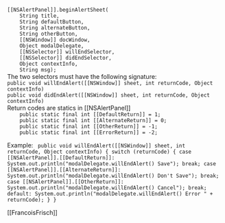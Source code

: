 <code>
[[NSAlertPanel]].beginAlertSheet(
	String title, 
	String defaultButton, 
	String alternateButton, 
	String otherButton, 
	[[NSWindow]] docWindow, 
	Object modalDelegate, 
	[[NSSelector]] willEndSelector, 
	[[NSSelector]] didEndSelector, 
	Object contextInfo, 
	String msg);
</code>
The two selectors must have the following signature:
<code>
public void willEndAlert([[NSWindow]] sheet, int returnCode, Object contextInfo)
public void didEndAlert([[NSWindow]] sheet, int returnCode, Object contextInfo)
</code>
Return codes are statics in [[NSAlertPanel]]
<code>
    public static final int [[DefaultReturn]] = 1;
    public static final int [[AlternateReturn]] = 0;
    public static final int [[OtherReturn]] = -1;
    public static final int [[ErrorReturn]] = -2;
</code>

Example:
<code>
public void willEndAlert([[NSWindow]] sheet, int returnCode, Object contextInfo) {
	switch (returnCode) {
	case [[NSAlertPanel]].[[DefaultReturn]]:
		System.out.println("modalDelegate.willEndAlert() Save");
		break;
	case [[NSAlertPanel]].[[AlternateReturn]]:
		System.out.println("modalDelegate.willEndAlert() Don't Save");
		break;
	case [[NSAlertPanel]].[[OtherReturn]]:
		System.out.println("modalDelegate.willEndAlert() Cancel");
		break;
	default:
		System.out.println("modalDelegate.willEndAlert() Error " + returnCode);
	}
}
</code>

[[FrancoisFrisch]]